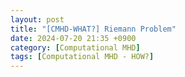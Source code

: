 ```yaml
---
layout: post
title: "[CMHD-WHAT?] Riemann Problem"
date: 2024-07-20 21:35 +0900
category: [Computational MHD]
tags: [Computational MHD - HOW?]
---
```


<!-- ## 초보자를 위한 GitHub Blog 만들기 시리즈 -->

<!-- [초보자를 위한 GitHub Blog 만들기 - 1](https://wlqmffl0102.github.io/posts/Making-Git-blogs-for-beginners-1/)

[초보자를 위한 GitHub Blog 만들기 - 2](https://wlqmffl0102.github.io/posts/Making-Git-blogs-for-beginners-2/)

[초보자를 위한 GitHub Blog 만들기 - 3](https://wlqmffl0102.github.io/posts/Making-Git-blogs-for-beginners-3/)

[초보자를 위한 GitHub Blog 만들기 - 4](https://wlqmffl0102.github.io/posts/Making-Git-blogs-for-beginners-4/) -->

<!-- <br>
<br> -->
